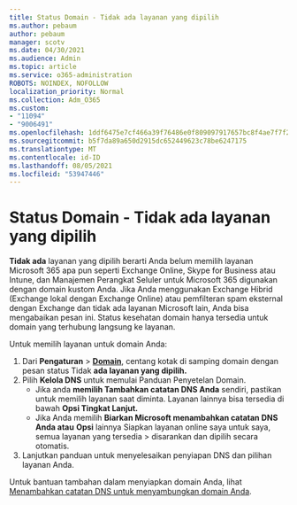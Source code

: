 ```yaml
---
title: Status Domain - Tidak ada layanan yang dipilih
ms.author: pebaum
author: pebaum
manager: scotv
ms.date: 04/30/2021
ms.audience: Admin
ms.topic: article
ms.service: o365-administration
ROBOTS: NOINDEX, NOFOLLOW
localization_priority: Normal
ms.collection: Adm_O365
ms.custom:
- "11094"
- "9006491"
ms.openlocfilehash: 1ddf6475e7cf466a39f76486e0f809097917657bc8f4ae7f7f2b516657308f39
ms.sourcegitcommit: b5f7da89a650d2915dc652449623c78be6247175
ms.translationtype: MT
ms.contentlocale: id-ID
ms.lasthandoff: 08/05/2021
ms.locfileid: "53947446"
---
```

# <a name="domain-status---no-services-selected"></a>Status Domain - Tidak ada layanan yang dipilih

**Tidak ada** layanan yang dipilih berarti Anda belum memilih layanan Microsoft 365 apa pun seperti Exchange Online, Skype for Business atau Intune, dan Manajemen Perangkat Seluler untuk Microsoft 365 digunakan dengan domain kustom Anda. Jika Anda menggunakan Exchange Hibrid (Exchange lokal dengan Exchange Online) atau pemfilteran spam eksternal dengan Exchange dan tidak ada layanan Microsoft lain, Anda bisa mengabaikan pesan ini. Status kesehatan domain hanya tersedia untuk domain yang terhubung langsung ke layanan.

Untuk memilih layanan untuk domain Anda:

1. Dari **Pengaturan**  >  [**Domain**](https://admin.microsoft.com/Adminportal/Home), centang kotak di samping domain dengan pesan status Tidak **ada layanan yang dipilih.**
1. Pilih **Kelola DNS** untuk memulai Panduan Penyetelan Domain.
    - Jika anda **memilih Tambahkan catatan DNS Anda** sendiri, pastikan untuk memilih layanan saat diminta. Layanan lainnya bisa tersedia di bawah **Opsi Tingkat Lanjut.**
    - Jika Anda memilih **Biarkan Microsoft menambahkan catatan DNS Anda atau** **Opsi** lainnya Siapkan layanan online saya untuk saya, semua layanan yang tersedia  >   disarankan dan dipilih secara otomatis.
1. Lanjutkan panduan untuk menyelesaikan penyiapan DNS dan pilihan layanan Anda.
 
Untuk bantuan tambahan dalam menyiapkan domain Anda, lihat [Menambahkan catatan DNS untuk menyambungkan domain Anda](/microsoft-365/admin/get-help-with-domains/create-dns-records-at-any-dns-hosting-provider).


